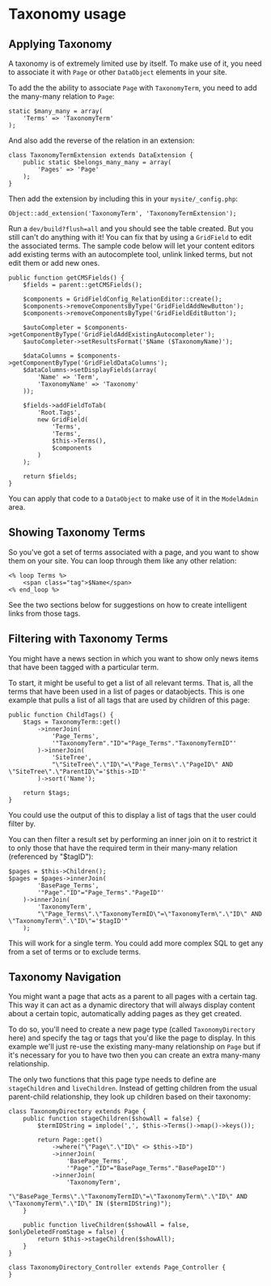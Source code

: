 # Taxonomy usage

## Applying Taxonomy

A taxonomy is of extremely limited use by itself. To make use of it, you need to associate it with `Page` or other
`DataObject` elements in your site.

To add the the ability to associate `Page` with `TaxonomyTerm`, you need to add the many-many relation to `Page`:

	static $many_many = array(
		'Terms' => 'TaxonomyTerm'
	);

And also add the reverse of the relation in an extension:

	class TaxonomyTermExtension extends DataExtension {
		public static $belongs_many_many = array(
			'Pages' => 'Page'
		);
	}

Then add the extension by including this in your `mysite/_config.php`:

	Object::add_extension('TaxonomyTerm', 'TaxonomyTermExtension');

Run a `dev/build?flush=all` and you should see the table created. But you still can't do anything with it! You can fix
that by using a `GridField` to edit the associated terms. The sample code below will let your content editors add
existing terms with an autocomplete tool, unlink linked terms, but not edit them or add new ones.

	public function getCMSFields() {
		$fields = parent::getCMSFields();

		$components = GridFieldConfig_RelationEditor::create();
		$components->removeComponentsByType('GridFieldAddNewButton');
		$components->removeComponentsByType('GridFieldEditButton');

		$autoCompleter = $components->getComponentByType('GridFieldAddExistingAutocompleter');
		$autoCompleter->setResultsFormat('$Name ($TaxonomyName)');

		$dataColumns = $components->getComponentByType('GridFieldDataColumns');
		$dataColumns->setDisplayFields(array(
			'Name' => 'Term',
			'TaxonomyName' => 'Taxonomy'
		));

		$fields->addFieldToTab(
			'Root.Tags',
			new GridField(
				'Terms',
				'Terms',
				$this->Terms(),
				$components
			)
		);

		return $fields;
	}

You can apply that code to a `DataObject` to make use of it in the `ModelAdmin` area.

## Showing Taxonomy Terms

So you've got a set of terms associated with a page, and you want to show them on your site. You can loop through them
like any other relation:

	<% loop Terms %>
		<span class="tag">$Name</span>
	<% end_loop %>

See the two sections below for suggestions on how to create intelligent links from those tags.

## Filtering with Taxonomy Terms

You might have a news section in which you want to show only news items that have been tagged with a particular term.

To start, it might be useful to get a list of all relevant terms. That is, all the terms that have been used in a list
of pages or dataobjects. This is one example that pulls a list of all tags that are used by children of this page:

	public function ChildTags() {
		$tags = TaxonomyTerm::get()
			->innerJoin(
				'Page_Terms',
				'"TaxonomyTerm"."ID"="Page_Terms"."TaxonomyTermID"'
			)->innerJoin(
				'SiteTree',
				"\"SiteTree\".\"ID\"=\"Page_Terms\".\"PageID\" AND \"SiteTree\".\"ParentID\"='$this->ID'"
			)->sort('Name');

		return $tags;
	}

You could use the output of this to display a list of tags that the user could filter by.

You can then filter a result set by performing an inner join on it to restrict it to only those that have the required
term in their many-many relation (referenced by "$tagID"):

	$pages = $this->Children();
	$pages = $pages->innerJoin(
			'BasePage_Terms',
			'"Page"."ID"="Page_Terms"."PageID"'
		)->innerJoin(
			'TaxonomyTerm',
			"\"Page_Terms\".\"TaxonomyTermID\"=\"TaxonomyTerm\".\"ID\" AND \"TaxonomyTerm\".\"ID\"='$tagID'"
		);

This will work for a single term. You could add more complex SQL to get any from a set of terms or to exclude terms.

## Taxonomy Navigation

You might want a page that acts as a parent to all pages with a certain tag. This way it can act as a dynamic directory
that will always display content about a certain topic, automatically adding pages as they get created.

To do so, you'll need to create a new page type (called `TaxonomyDirectory` here) and specify the tag or tags that
you'd like the page to display. In this example we'll just re-use the existing many-many relationship on `Page` but if
it's necessary for you to have two then you can create an extra many-many relationship.

The only two functions that this page type needs to define are `stageChildren` and `liveChildren`. Instead of getting
children from the usual parent-child relationship, they look up children based on their taxonomy:

	class TaxonomyDirectory extends Page {
		public function stageChildren($showAll = false) {
			$termIDString = implode(',', $this->Terms()->map()->keys());

			return Page::get()
				->where("\"Page\".\"ID\" <> $this->ID")
				->innerJoin(
					'BasePage_Terms',
					'"Page"."ID"="BasePage_Terms"."BasePageID"')
				->innerJoin(
					'TaxonomyTerm',
					"\"BasePage_Terms\".\"TaxonomyTermID\"=\"TaxonomyTerm\".\"ID\" AND \"TaxonomyTerm\".\"ID\" IN ($termIDString)");
		}

		public function liveChildren($showAll = false, $onlyDeletedFromStage = false) {
			return $this->stageChildren($showAll);
		}
	}

	class TaxonomyDirectory_Controller extends Page_Controller {
	}
